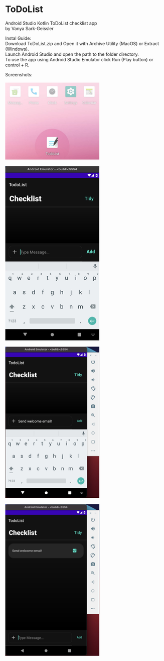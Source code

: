 # ToDoList
Android Studio Kotlin ToDoList checklist app
<br>by 
Vanya Sark-Geissler 

Instal Guide:<br>
Download ToDoList.zip and Open it with Archive Utility (MacOS) or Extract (Windows).
<br>Launch Android Studio and open the path to the folder directory.
<br>To use the app using Android Studio Emulator click Run (Play button) or control + R.

Screenshots:
<br><br>
<img src=https://github.com/wber/ToDoList/blob/main/Screenshot-Favicon.jpg width=300px/>
<br><br>
<img src=https://github.com/wber/ToDoList/blob/main/Screenshot-ToDoList-x1.jpg width=300px/>
<br><br>
<img src=https://github.com/wber/ToDoList/blob/main/Screenshot-ToDoList-x2.jpg width=300px/>
<br><br>
<img src=https://github.com/wber/ToDoList/blob/main/Screenshot-ToDoList-x3.jpg width=300px/>
